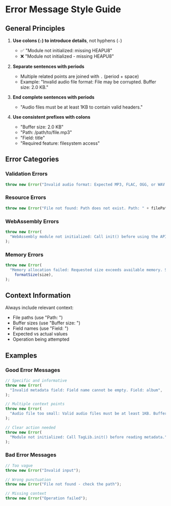 # Error Message Style Guide

## General Principles

1. **Use colons (`:`) to introduce details**, not hyphens (`-`)
   - ✅ "Module not initialized: missing HEAPU8"
   - ❌ "Module not initialized - missing HEAPU8"

2. **Separate sentences with periods**
   - Multiple related points are joined with `.` (period + space)
   - Example: "Invalid audio file format: File may be corrupted. Buffer size: 2.0 KB."

3. **End complete sentences with periods**
   - "Audio files must be at least 1KB to contain valid headers."

4. **Use consistent prefixes with colons**
   - "Buffer size: 2.0 KB"
   - "Path: /path/to/file.mp3"
   - "Field: title"
   - "Required feature: filesystem access"

## Error Categories

### Validation Errors

```typescript
throw new Error("Invalid audio format: Expected MP3, FLAC, OGG, or WAV.");
```

### Resource Errors

```typescript
throw new Error("File not found: Path does not exist. Path: " + filePath);
```

### WebAssembly Errors

```typescript
throw new Error(
  "WebAssembly module not initialized: Call init() before using the API.",
);
```

### Memory Errors

```typescript
throw new Error(
  "Memory allocation failed: Requested size exceeds available memory. Size: " +
    formatSize(size),
);
```

## Context Information

Always include relevant context:

- File paths (use "Path: ")
- Buffer sizes (use "Buffer size: ")
- Field names (use "Field: ")
- Expected vs actual values
- Operation being attempted

## Examples

### Good Error Messages

```typescript
// Specific and informative
throw new Error(
  "Invalid metadata field: Field name cannot be empty. Field: album",
);

// Multiple context points
throw new Error(
  "Audio file too small: Valid audio files must be at least 1KB. Buffer size: 512 bytes.",
);

// Clear action needed
throw new Error(
  "Module not initialized: Call TagLib.init() before reading metadata.",
);
```

### Bad Error Messages

```typescript
// Too vague
throw new Error("Invalid input");

// Wrong punctuation
throw new Error("File not found - check the path");

// Missing context
throw new Error("Operation failed");
```
